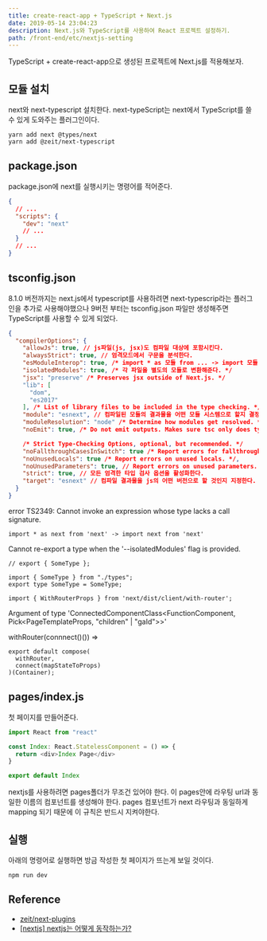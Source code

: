 ```yaml
---
title: create-react-app + TypeScript + Next.js
date: 2019-05-14 23:04:23
description: Next.js와 TypeScript를 사용하여 React 프로젝트 설정하기.
path: /front-end/etc/nextjs-setting
---
```


TypeScript + create-react-app으로 생성된 프로젝트에 Next.js를 적용해보자.

## 모듈 설치

next와 next-typescript 설치한다. next-typeScript는 next에서 TypeScript를 쓸 수 있게 도와주는 플러그인이다.

```
yarn add next @types/next
yarn add @zeit/next-typescript
```

## package.json

package.json에 next를 실행시키는 명령어를 적어준다.

```json
{
  // ...
  "scripts": {
    "dev": "next"
    // ...
  }
  // ...
}
```

## tsconfig.json

8.1.0 버전까지는 next.js에서 typescript를 사용하려면 next-typescrip라는 플러그인을 추가로 사용해야했으나 9버전 부터는 tsconfig.json 파일만 생성해주면 TypeScript를 사용할 수 있게 되었다.

```json
{
  "compilerOptions": {
    "allowJs": true, // js파일(js, jsx)도 컴파일 대상에 포함시킨다.
    "alwaysStrict": true, // 엄격모드에서 구문을 분석한다.
    "esModuleInterop": true, /* import * as 모듈 from ... -> import 모듈 from ... 이런 식으로 import 할 수 있게 해준다. */
    "isolatedModules": true, /* 각 파일을 별도의 모듈로 변환해준다. */
    "jsx": "preserve" /* Preserves jsx outside of Next.js. */
    "lib": [
      "dom",
      "es2017"
    ], /* List of library files to be included in the type checking. */
    "module": "esnext", // 컴파일된 모듈의 결과물을 어떤 모듈 시스템으로 할지 결정한다.
    "moduleResolution": "node" /* Determine how modules get resolved. */,
    "noEmit": true, /* Do not emit outputs. Makes sure tsc only does type checking. */,

    /* Strict Type-Checking Options, optional, but recommended. */
    "noFallthroughCasesInSwitch": true /* Report errors for fallthrough cases in switch statement. */,
    "noUnusedLocals": true /* Report errors on unused locals. */,
    "noUnusedParameters": true, // Report errors on unused parameters. */,
    "strict": true, // 모든 엄격한 타입 검사 옵션을 활성화한다.
    "target": "esnext" // 컴파일 결과물을 js의 어떤 버전으로 할 것인지 지정한다.
  }
}
```

error TS2349: Cannot invoke an expression whose type lacks a call signature.

```
import * as next from 'next' -> import next from 'next'
```

Cannot re-export a type when the '--isolatedModules' flag is provided.

```
// export { SomeType };

import { SomeType } from "./types";
export type SomeType = SomeType;
```

```
import { WithRouterProps } from 'next/dist/client/with-router';
```

Argument of type 'ConnectedComponentClass<FunctionComponent<PageTemplateProps>, Pick<PageTemplateProps, "children" | "gaId">>'

withRouter(connnect()()) =>

```
export default compose(
  withRouter,
  connect(mapStateToProps)
)(Container);
```

## pages/index.js

첫 페이지를 만들어준다.

```javascript
import React from "react"

const Index: React.StatelessComponent = () => {
  return <div>Index Page</div>
}

export default Index
```

nextjs를 사용하려면 pages폴더가 무조건 있어야 한다. 이 pages안에 라우팅 url과 동일한 이름의 컴포넌트를 생성해야 한다. pages 컴포넌트가 next 라우팅과 동일하게 mapping 되기 때문에 이 규칙은 반드시 지켜야한다.

## 실행

아래의 명령어로 실행하면 방금 작성한 첫 페이지가 뜨는게 보일 것이다.

```
npm run dev
```

## Reference

- [zeit/next-plugins](https://github.com/zeit/next-plugins/tree/master/packages/next-typescript)
- [[nextjs] nextjs는 어떻게 동작하는가?](https://blueshw.github.io/2018/04/15/why-nextjs/)
